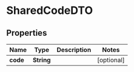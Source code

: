 

# SharedCodeDTO


## Properties

| Name | Type | Description | Notes |
|------------ | ------------- | ------------- | -------------|
|**code** | **String** |  |  [optional] |



